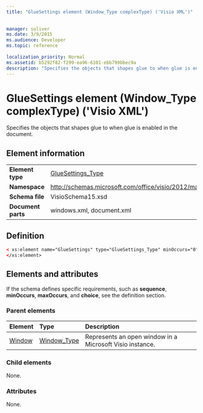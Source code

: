 ```yaml
---
title: "GlueSettings element (Window_Type complexType) ('Visio XML')"
 
 
manager: soliver
ms.date: 3/9/2015
ms.audience: Developer
ms.topic: reference
 
localization_priority: Normal
ms.assetid: b5292f82-f299-ea96-6101-ebb799bbec9a
description: "Specifies the objects that shapes glue to when glue is enabled in the document."
---
```


# GlueSettings element (Window_Type complexType) ('Visio XML')

Specifies the objects that shapes glue to when glue is enabled in the document.
  
## Element information

|||
|:-----|:-----|
|**Element type** <br/> |[GlueSettings_Type](gluesettings_type-complextypevisio-xml.md) <br/> |
|**Namespace** <br/> |http://schemas.microsoft.com/office/visio/2012/main  <br/> |
|**Schema file** <br/> |VisioSchema15.xsd  <br/> |
|**Document parts** <br/> |windows.xml, document.xml  <br/> |
   
## Definition

```XML
< xs:element name="GlueSettings" type="GlueSettings_Type" minOccurs="0" maxOccurs="1" >
</xs:element>
```

## Elements and attributes

If the schema defines specific requirements, such as **sequence**, **minOccurs**, **maxOccurs**, and **choice**, see the definition section. 
  
### Parent elements

|**Element**|**Type**|**Description**|
|:-----|:-----|:-----|
|[Window](window-element-windows_type-complextypevisio-xml.md) <br/> |[Window_Type](window_type-complextypevisio-xml.md) <br/> |Represents an open window in a Microsoft Visio instance.  <br/> |
   
### Child elements

None.
  
### Attributes

None.
  

